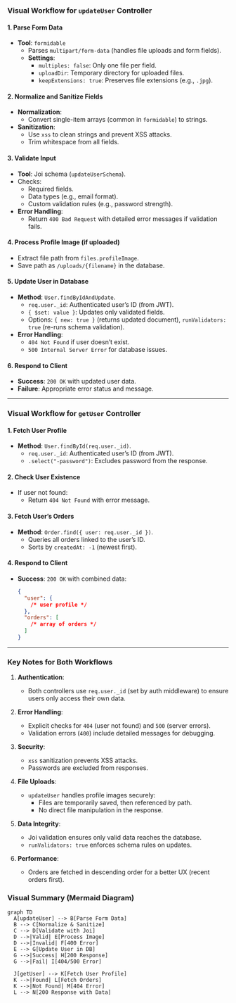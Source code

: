 ### Visual Workflow for `updateUser` Controller

#### 1. **Parse Form Data**

- **Tool**: `formidable`
  - Parses `multipart/form-data` (handles file uploads and form fields).
  - **Settings**:
    - `multiples: false`: Only one file per field.
    - `uploadDir`: Temporary directory for uploaded files.
    - `keepExtensions: true`: Preserves file extensions (e.g., `.jpg`).

#### 2. **Normalize and Sanitize Fields**

- **Normalization**:
  - Convert single-item arrays (common in `formidable`) to strings.
- **Sanitization**:
  - Use `xss` to clean strings and prevent XSS attacks.
  - Trim whitespace from all fields.

#### 3. **Validate Input**

- **Tool**: Joi schema (`updateUserSchema`).
- Checks:
  - Required fields.
  - Data types (e.g., email format).
  - Custom validation rules (e.g., password strength).
- **Error Handling**:
  - Return `400 Bad Request` with detailed error messages if validation fails.

#### 4. **Process Profile Image (if uploaded)**

- Extract file path from `files.profileImage`.
- Save path as `/uploads/{filename}` in the database.

#### 5. **Update User in Database**

- **Method**: `User.findByIdAndUpdate`.
  - `req.user._id`: Authenticated user’s ID (from JWT).
  - `{ $set: value }`: Updates only validated fields.
  - Options: `{ new: true }` (returns updated document), `runValidators: true` (re-runs schema validation).
- **Error Handling**:
  - `404 Not Found` if user doesn’t exist.
  - `500 Internal Server Error` for database issues.

#### 6. **Respond to Client**

- **Success**: `200 OK` with updated user data.
- **Failure**: Appropriate error status and message.

---

### Visual Workflow for `getUser` Controller

#### 1. **Fetch User Profile**

- **Method**: `User.findById(req.user._id)`.
  - `req.user._id`: Authenticated user’s ID (from JWT).
  - `.select("-password")`: Excludes password from the response.

#### 2. **Check User Existence**

- If user not found:
  - Return `404 Not Found` with error message.

#### 3. **Fetch User’s Orders**

- **Method**: `Order.find({ user: req.user._id })`.
  - Queries all orders linked to the user’s ID.
  - Sorts by `createdAt: -1` (newest first).

#### 4. **Respond to Client**

- **Success**: `200 OK` with combined data:
  ```json
  {
    "user": {
      /* user profile */
    },
    "orders": [
      /* array of orders */
    ]
  }
  ```

---

### Key Notes for Both Workflows

1. **Authentication**:

   - Both controllers use `req.user._id` (set by auth middleware) to ensure users only access their own data.

2. **Error Handling**:

   - Explicit checks for `404` (user not found) and `500` (server errors).
   - Validation errors (`400`) include detailed messages for debugging.

3. **Security**:

   - `xss` sanitization prevents XSS attacks.
   - Passwords are excluded from responses.

4. **File Uploads**:

   - `updateUser` handles profile images securely:
     - Files are temporarily saved, then referenced by path.
     - No direct file manipulation in the response.

5. **Data Integrity**:

   - Joi validation ensures only valid data reaches the database.
   - `runValidators: true` enforces schema rules on updates.

6. **Performance**:
   - Orders are fetched in descending order for a better UX (recent orders first).

### Visual Summary (Mermaid Diagram)

```mermaid
graph TD
  A[updateUser] --> B[Parse Form Data]
  B --> C[Normalize & Sanitize]
  C --> D[Validate with Joi]
  D -->|Valid| E[Process Image]
  D -->|Invalid| F[400 Error]
  E --> G[Update User in DB]
  G -->|Success| H[200 Response]
  G -->|Fail| I[404/500 Error]

  J[getUser] --> K[Fetch User Profile]
  K -->|Found| L[Fetch Orders]
  K -->|Not Found| M[404 Error]
  L --> N[200 Response with Data]
```
